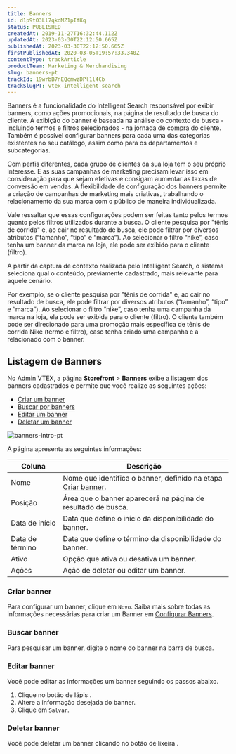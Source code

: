 ```yaml
---
title: Banners
id: d1p9tO3Ll7qkdMZ1pIfKq
status: PUBLISHED
createdAt: 2019-11-27T16:32:44.112Z
updatedAt: 2023-03-30T22:12:50.665Z
publishedAt: 2023-03-30T22:12:50.665Z
firstPublishedAt: 2020-03-05T19:57:33.340Z
contentType: trackArticle
productTeam: Marketing & Merchandising
slug: banners-pt
trackId: 19wrbB7nEQcmwzDPl1l4Cb
trackSlugPT: vtex-intelligent-search
---
```


Banners é a funcionalidade do Intelligent Search responsável por exibir banners, como ações promocionais, na página de resultado de busca do cliente. A exibição do banner é baseada na análise do contexto de busca - incluindo termos e filtros selecionados - na jornada de compra do cliente. Também é possível configurar banners para cada uma das categorias existentes no seu catálogo, assim como para os departamentos e subcategorias.

Com perfis diferentes, cada grupo de clientes da sua loja tem o seu próprio interesse. E as suas campanhas de marketing precisam levar isso em consideração para que sejam efetivas e consigam aumentar as taxas de conversão em vendas. A flexibilidade de configuração dos banners permite a criação de campanhas de marketing mais criativas, trabalhando o relacionamento da sua marca com o público de maneira individualizada.

Vale ressaltar que essas configurações podem ser feitas tanto pelos termos quanto pelos filtros utilizados durante a busca. O cliente pesquisa por "tênis de corrida" e, ao cair no resultado de busca, ele pode filtrar por diversos atributos (“tamanho”, “tipo” e “marca”). Ao selecionar o filtro “nike”, caso tenha um banner da marca na loja, ele pode ser exibido para o cliente (filtro). 

A partir da captura de contexto realizada pelo Intelligent Search, o sistema seleciona qual o conteúdo, previamente cadastrado, mais relevante para aquele cenário. 

Por exemplo, se o cliente pesquisa por "tênis de corrida" e, ao cair no resultado de busca, ele pode filtrar por diversos atributos (“tamanho”, “tipo” e “marca”). Ao selecionar o filtro “nike”, caso tenha uma campanha da marca na loja, ela pode ser exibida para o cliente (filtro). O cliente também pode ser direcionado para uma promoção mais específica de tênis de corrida Nike (termo e filtro), caso tenha criado uma campanha e a relacionado com o banner.

## Listagem de Banners

No Admin VTEX, a página **Storefront** > **Banners** exibe a listagem dos banners cadastrados e permite que você realize as seguintes ações:

* [Criar um banner](#criar-banner)
* [Buscar por banners](#buscar-banner)
* [Editar um banner](#editar-banner)
* [Deletar um banner](#deletar-banner) 

![banners-intro-pt](//images.ctfassets.net/alneenqid6w5/1MDMMN6lidEIiDwaDalvNU/76b18f06e75a40e33c5a84882a247ac2/image.png)

A página apresenta as seguintes informações: 

| Coluna | Descrição                |
| ---------------- | ---------------------------------------------------------------------------------------------------------------------------------------------------------------------------- |
| Nome             | Nome que identifica o banner, definido na etapa [Criar banner](#criar-banner). |
| Posição          | Área que o banner aparecerá na página de resultado de busca.                                                                                                                 |
| Data de início   | Data que define o início da disponibilidade do banner.                                                                                                                       |
| Data de término  | Data que define o término da disponibilidade do banner.                                                                                                                      |
| Ativo            | Opção que ativa ou desativa um banner.                                                                                                                                       |
| Ações            | Ação de deletar ou editar um banner.                                                                                                                                         |

### Criar banner

Para configurar um banner, clique em `Novo`. Saiba mais sobre todas as informações necessárias para criar um Banner em [Configurar Banners](https://help.vtex.com/pt/tracks/vtex-intelligent-search--19wrbB7nEQcmwzDPl1l4Cb/4ViKEivLJtJsvpaW0aqIQ5).

### Buscar banner

Para pesquisar um banner, digite o nome do banner na barra de busca.

### Editar banner

Você pode editar as informações um banner seguindo os passos abaixo.

1. Clique no botão de lápis <i class="fa-solid fa-pencil"></i>.
2. Altere a informação desejada do banner.
3. Clique em `Salvar`.

### Deletar banner

Você pode deletar um banner clicando no botão de lixeira <i class="fa-solid fa-trash-can"></i>.


